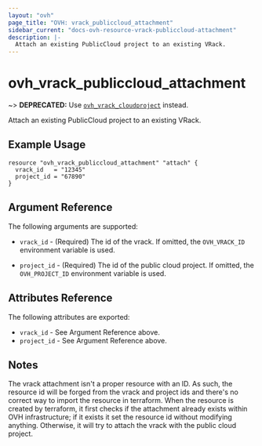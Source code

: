 ```yaml
---
layout: "ovh"
page_title: "OVH: vrack_publiccloud_attachment"
sidebar_current: "docs-ovh-resource-vrack-publiccloud-attachment"
description: |-
  Attach an existing PublicCloud project to an existing VRack.
---
```


# ovh_vrack_publiccloud_attachment

~> __DEPRECATED:__ Use [`ovh_vrack_cloudproject`](./vrack_cloudproject.html) instead.

Attach an existing PublicCloud project to an existing VRack.

## Example Usage

```
resource "ovh_vrack_publiccloud_attachment" "attach" {
  vrack_id   = "12345"
  project_id = "67890"
}
```

## Argument Reference

The following arguments are supported:

* `vrack_id` - (Required) The id of the vrack. If omitted, the `OVH_VRACK_ID`
    environment variable is used.

* `project_id` - (Required) The id of the public cloud project. If omitted,
    the `OVH_PROJECT_ID` environment variable is used.

## Attributes Reference

The following attributes are exported:

* `vrack_id` - See Argument Reference above.
* `project_id` - See Argument Reference above.

## Notes

The vrack attachment isn't a proper resource with an ID. As such, the resource id will
be forged from the vrack and project ids and there's no correct way to import the
resource in terraform. When the resource is created by terraform, it first checks if the
attachment already exists within OVH infrastructure; if it exists it set the resource id
without modifying anything. Otherwise, it will try to attach the vrack with the public
cloud project.
